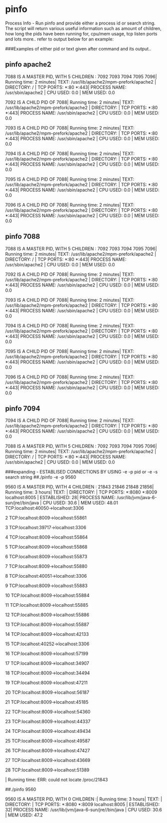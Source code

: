 pinfo
=====

Process Info - Run pinfo and provide either a process id or search string. The script will return various useful information
such as amount of children, how long the pids have been running for, cpu/mem usage, tcp listen ports and lots more.. refer to output below for an example:



###Examples of either pid or text given after command and its output..


## pinfo  apache2


7088 IS A MASTER PID, WITH 5 CHILDREN : 7092 7093 7094 7095 7096| Running time: 2 minutes| TEXT: /usr/lib/apache2/mpm-prefork/apache2 | DIRECTORY: / | TCP PORTS: *:80 *:443| PROCESS NAME: /usr/sbin/apache2 | CPU USED: 0.0 | MEM USED: 0.0

7092 IS A CHILD PID OF 7088| Running time: 2 minutes| TEXT: /usr/lib/apache2/mpm-prefork/apache2 | DIRECTORY: | TCP PORTS: *:80 *:443| PROCESS NAME: /usr/sbin/apache2 | CPU USED: 0.0 | MEM USED: 0.0

7093 IS A CHILD PID OF 7088| Running time: 2 minutes| TEXT: /usr/lib/apache2/mpm-prefork/apache2 | DIRECTORY: | TCP PORTS: *:80 *:443| PROCESS NAME: /usr/sbin/apache2 | CPU USED: 0.0 | MEM USED: 0.0

7094 IS A CHILD PID OF 7088| Running time: 2 minutes| TEXT: /usr/lib/apache2/mpm-prefork/apache2 | DIRECTORY: | TCP PORTS: *:80 *:443| PROCESS NAME: /usr/sbin/apache2 | CPU USED: 0.0 | MEM USED: 0.0

7095 IS A CHILD PID OF 7088| Running time: 2 minutes| TEXT: /usr/lib/apache2/mpm-prefork/apache2 | DIRECTORY: | TCP PORTS: *:80 *:443| PROCESS NAME: /usr/sbin/apache2 | CPU USED: 0.0 | MEM USED: 0.0

7096 IS A CHILD PID OF 7088| Running time: 2 minutes| TEXT: /usr/lib/apache2/mpm-prefork/apache2 | DIRECTORY: | TCP PORTS: *:80 *:443| PROCESS NAME: /usr/sbin/apache2 | CPU USED: 0.0 | MEM USED: 0.0



## pinfo  7088




7088 IS A MASTER PID, WITH 5 CHILDREN : 7092 7093 7094 7095 7096| Running time: 2 minutes| TEXT: /usr/lib/apache2/mpm-prefork/apache2 | DIRECTORY: / | TCP PORTS: *:80 *:443| PROCESS NAME: /usr/sbin/apache2 | CPU USED: 0.0 | MEM USED: 0.0

7092 IS A CHILD PID OF 7088| Running time: 2 minutes| TEXT: /usr/lib/apache2/mpm-prefork/apache2 | DIRECTORY: | TCP PORTS: *:80 *:443| PROCESS NAME: /usr/sbin/apache2 | CPU USED: 0.0 | MEM USED: 0.0

7093 IS A CHILD PID OF 7088| Running time: 2 minutes| TEXT: /usr/lib/apache2/mpm-prefork/apache2 | DIRECTORY: | TCP PORTS: *:80 *:443| PROCESS NAME: /usr/sbin/apache2 | CPU USED: 0.0 | MEM USED: 0.0

7094 IS A CHILD PID OF 7088| Running time: 2 minutes| TEXT: /usr/lib/apache2/mpm-prefork/apache2 | DIRECTORY: | TCP PORTS: *:80 *:443| PROCESS NAME: /usr/sbin/apache2 | CPU USED: 0.0 | MEM USED: 0.0

7095 IS A CHILD PID OF 7088| Running time: 2 minutes| TEXT: /usr/lib/apache2/mpm-prefork/apache2 | DIRECTORY: | TCP PORTS: *:80 *:443| PROCESS NAME: /usr/sbin/apache2 | CPU USED: 0.0 | MEM USED: 0.0

7096 IS A CHILD PID OF 7088| Running time: 2 minutes| TEXT: /usr/lib/apache2/mpm-prefork/apache2 | DIRECTORY: | TCP PORTS: *:80 *:443| PROCESS NAME: /usr/sbin/apache2 | CPU USED: 0.0 | MEM USED: 0.0



## pinfo  7094




7094 IS A CHILD PID OF 7088| Running time: 2 minutes| TEXT: /usr/lib/apache2/mpm-prefork/apache2 | DIRECTORY: | TCP PORTS: *:80 *:443| PROCESS NAME: /usr/sbin/apache2 | CPU USED: 0.0 | MEM USED: 0.0

7088 IS A MASTER PID, WITH 5 CHILDREN : 7092 7093 7094 7095 7096| Running time: 2 minutes| TEXT: /usr/lib/apache2/mpm-prefork/apache2 | DIRECTORY: / | TCP PORTS: *:80 *:443| PROCESS NAME: /usr/sbin/apache2 | CPU USED: 0.0 | MEM USED: 0.0



###expanding - ESTABLISED CONNECTIONS BY USING -e -p pid or -e -s search string
##./pinfo -e  -p 9560




9560 IS A MASTER PID, WITH 4 CHILDREN : 21843 21846 21848 21856| Running time: 3 hours| TEXT: | DIRECTORY: | TCP PORTS: *:8080 *:8009 localhost:8005 | ESTABLISHED: 28| PROCESS NAME: /usr/lib/jvm/java-6-sun/jre//bin/java | CPU USED: 30.6 | MEM USED: 48.01 TCP:localhost:40050->localhost:3306

2 TCP:localhost:8009->localhost:55861

3 TCP:localhost:39717->localhost:3306

4 TCP:localhost:8009->localhost:55864

5 TCP:localhost:8009->localhost:55868

6 TCP:localhost:8009->localhost:55873

7 TCP:localhost:8009->localhost:55880

8 TCP:localhost:40051->localhost:3306

9 TCP:localhost:8009->localhost:55883

10 TCP:localhost:8009->localhost:55884

11 TCP:localhost:8009->localhost:55885

12 TCP:localhost:8009->localhost:55886

13 TCP:localhost:8009->localhost:55887

14 TCP:localhost:8009->localhost:42133

15 TCP:localhost:40252->localhost:3306

16 TCP:localhost:8009->localhost:57199

17 TCP:localhost:8009->localhost:34907

18 TCP:localhost:8009->localhost:34494

19 TCP:localhost:8009->localhost:47211

20 TCP:localhost:8009->localhost:56187

21 TCP:localhost:8009->localhost:45185

22 TCP:localhost:8009->localhost:54360

23 TCP:localhost:8009->localhost:44337

24 TCP:localhost:8009->localhost:49434

25 TCP:localhost:8009->localhost:49587

26 TCP:localhost:8009->localhost:47427

27 TCP:localhost:8009->localhost:43669

28 TCP:localhost:8009->localhost:51389

| Running time: ERR: could not locate /proc/21843



##./pinfo 9560




9560 IS A MASTER PID, WITH 0 CHILDREN :| Running time: 3 hours| TEXT: | DIRECTORY: | TCP PORTS: *:8080 *:8009 localhost:8005 | ESTABLISHED: 32| PROCESS NAME: /usr/lib/jvm/java-6-sun/jre//bin/java | CPU USED: 30.6 | MEM USED: 47.2

